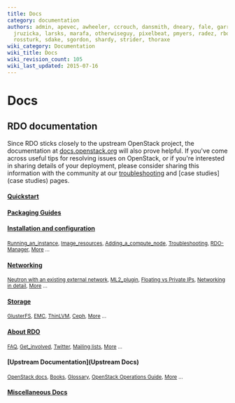 ```yaml
---
title: Docs
category: documentation
authors: admin, apevec, awheeler, ccrouch, dansmith, dneary, fale, garrett, jlibosva,
  jruzicka, larsks, marafa, otherwiseguy, pixelbeat, pmyers, radez, rbowen, rkukura,
  rossturk, sdake, sgordon, shardy, strider, thoraxe
wiki_category: Documentation
wiki_title: Docs
wiki_revision_count: 105
wiki_last_updated: 2015-07-16
---
```


# Docs

## RDO documentation

Since RDO sticks closely to the upstream OpenStack project, the documentation at [docs.openstack.org](http://docs.openstack.org) will also prove helpful. If you've come across useful tips for resolving issues on OpenStack, or if you're interested in sharing details of your deployment, please consider sharing this information with the community at our [troubleshooting](troubleshooting) and [case studies](case studies) pages.

#### [Quickstart](Quickstart)

#### [Packaging Guides](https://rdoproject.org/packaging/index.html)

#### [Installation and configuration](Install)

<small>[Running_an_instance](Running_an_instance), [Image_resources](Image_resources), [Adding_a_compute_node](Adding_a_compute_node), [Troubleshooting](Troubleshooting), [RDO-Manager](RDO-Manager), [More](Install) ...</small>

#### [Networking](Docs/Networking)

<small>[Neutron with an existing external network](Neutron_with_existing_external_network), [ML2_plugin](ML2_plugin), [Floating vs Private IPs](Difference_between_Floating_IP_and_private_IP), [Networking in detail](Networking_in_too_much_detail), [More](Docs/Networking) ... </small>

#### [Storage](Docs/Storage)

<small>[GlusterFS](Using_GlusterFS_for_Cinder_with_RDO_Havana), [EMC](https://wiki.openstack.org/wiki/How_to_deploy_cinder_with_EMC_plug-in), [ThinLVM](Using_ThinLVM_for_Cinder_with_RDO_Havana), [Ceph](http://openstack.redhat.com/Using_Ceph_for_Cinder_with_RDO_Havana), [More](Docs/Storage) ...</small>

#### [About RDO](Docs/About)

<small>[FAQ](Frequently_Asked_Questions), [Get_involved](Get_involved), [Twitter](http://twitter.com/rdocommunity), [Mailing lists](Mailing_lists), [More](Docs/About) ...</small>

#### [Upstream Documentation](Upstream Docs)

<small>[OpenStack docs](http://docs.openstack.org/), [Books](http://openstack.redhat.com/Books), [Glossary](http://docs.openstack.org/glossary/content/glossary.html), [OpenStack Operations Guide](http://docs.openstack.org/trunk/openstack-ops/content/index.html), [More](UpstreamDocs) ...</small>

#### [Miscellaneous Docs](Docs/Misc)
